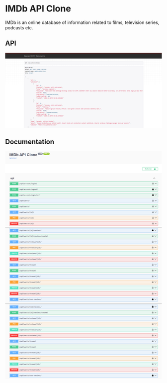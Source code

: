 # IMDb API Clone
IMDb is an online database of information related to films, television series, podcasts etc.

## API
<img src='./resources/1 API.PNG'>

## Documentation
<img src='./resources/1 DOC.PNG'>
<img src='./resources/2 DOC.PNG'>
<img src='./resources/2 DOC.PNG'>